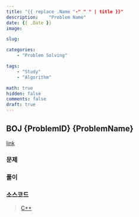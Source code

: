 ```yaml
---
title: "{{ replace .Name "-" " " | title }}"
description:    "Problem Name"
date: {{ .Date }}
image:

slug: 

categories:
    - "Problem Solving"

tags:
    - "Study"
    - "Algorithm"

math: true
hidden: false
comments: false
draft: true
---
```


## BOJ {ProblemID} {ProblemName}

[link](https://boj.kr/{problemId})

### 문제

### 풀이

### 소스코드

> [C++](https://github.com/Kadrick/PS/blob/main/BOJ/{problemId}.cpp)

```cpp
```
